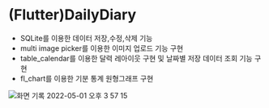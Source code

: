 # (Flutter)DailyDiary

- SQLite를 이용한 데이터 저장,수정,삭제 기능
- multi image picker를 이용한 이미지 업로드 기능 구현
- table_calendar를 이용한 달력 레아이웃 구현 및 날짜별 저장 데이터 조회 기능 구현
- fl_chart를 이용한 기분 통계 원형그래프 구현


![화면 기록 2022-05-01 오후 3 57 15](https://user-images.githubusercontent.com/103344454/166136153-77e59d8a-b853-4c10-9d3d-64d3f294ca8a.gif)
